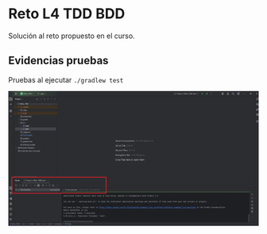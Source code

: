 # Reto L4 TDD BDD

Solución al reto propuesto en el curso.

## Evidencias pruebas

Pruebas al ejecutar `./gradlew test`

![Pruebas exitosas](evidencias/TestPassed.jpg)